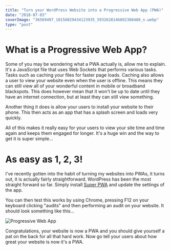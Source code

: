 ```yaml
---
title: "Turn your WordPress Website into a Progressive Web App (PWA)"
date: "2018-07-03"
coverImage: "36569497_10156029434123935_5932628146892308480_n.webp"
type: "post"
---
```


# What is a Progressive Web App?

Some of you may be wondering what a PWA actually is, allow me to explain. It's a JavaScript file that uses Web Sockets that performs various tasks. Tasks such as caching your files for faster page loads. Caching also allows a user to view your website even when the user is offline. This means they can still view all of your wonderful content in mobile or broadband blackspots. This does however mean that it won't be up to date until they have an internet connection, but at least they can still view something.

Another thing it does is allow your users to install your website to their phone. This then acts as an app that has a splash screen and loads very quickly.

All of this makes it really easy for your users to view your site time and time again and keeps them engaged for longer. It's a huge win and the way to get it is super simple...

# As easy as 1, 2, 3!

I've recently gotten into the habit of turning my websites into PWAs, it turns out, it is actually fairly straightforward. WordPress has been the most straight forward so far. Simply install [Super PWA](https://superpwa.com/) and update the settings of the app.

You can then test this works by using Chrome, pressing F12 on your keyboard clicking "audits" and then performing an audit on your website. It should look something like this...

![Progressive Web App](/blog/wp-content/uploads/2018/07/pwa-300x150.png)

Congratulations, your website is now a PWA and you should give yourself a pat on the back for all that hard work. Now go tell your users about how great your website is now it's a PWA.
